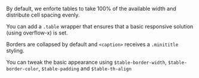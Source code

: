 By default, we enforte tables to take 100% of the available width and distribute cell spacing evenly.

You can add a `.table` wrapper that ensures that a basic responsive solution (using overflow-x) is set.

Borders are collapsed by default and `<caption>` receives a `.minititle` styling.

You can tweak the basic appearance using `$table-border-width`, `$table-border-color`, `$table-padding` and `$table-th-align`